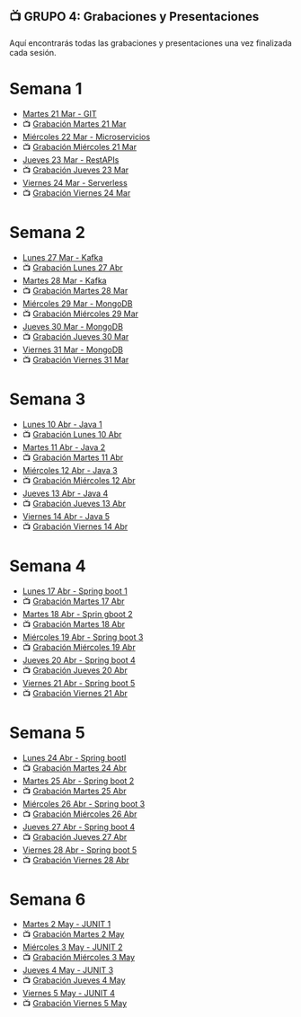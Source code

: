 ## 📺 GRUPO 4: Grabaciones y Presentaciones
Aquí encontrarás todas las grabaciones y presentaciones una vez finalizada cada sesión.

# Semana 1
- [Martes 21 Mar - GIT](https://drive.google.com/file/d/13H7TFdYz3zvpmYV-SXbPcrvKlEEUr9Eh/view?usp=sharing)
- 📺 [Grabación Martes 21 Mar](https://drive.google.com/file/d/1a49C6vzjvHPSCtCXV8LobabsgXaD5twP/view?usp=sharing)
- [Miércoles 22 Mar - Microservicios](https://drive.google.com/file/d/1H4VvWE_yJ6G4gQ1lh1j44R46_rIEsSDS/view?usp=sharing)
- 📺 [Grabación Miércoles 21 Mar](https://drive.google.com/file/d/1QPKv3OWmEhPozocJcJsUDih7Q3-zRs2T/view?usp=sharing)
- [Jueves 23 Mar - RestAPIs](https://drive.google.com/file/d/1zDBnIE5iyKlZQosXkGbttQmeNbFjC6X_/view?usp=sharing)
- 📺 [Grabación Jueves 23 Mar](https://drive.google.com/file/d/16nhlL-jDpzpq_rkzQfvdjRl5O1hfx9IZ/view?usp=sharing)
- [Viernes 24 Mar - Serverless](https://drive.google.com/file/d/1ZJqdKQD1Sc2np5TagnaZbY0YFLZ2l_zn/view?usp=sharing)
- 📺 [Grabación Viernes 24 Mar](https://drive.google.com/file/d/1ZHurbwpau1KFrVrUGZ-OboTpGHihmJKq/view?usp=sharing)

# Semana 2
- [Lunes 27 Mar - Kafka](https://drive.google.com/file/d/1n4QRaTCsymTwYGhIqfQznSKlvcjpazbf/view?usp=sharing)
- 📺 [Grabación Lunes 27 Abr](https://drive.google.com/file/d/1zGokk44Z-eYS_zfORmD7_wtbb6Y6vY7z/view?usp=sharing)
- [Martes 28 Mar - Kafka](https://drive.google.com/file/d/1n4QRaTCsymTwYGhIqfQznSKlvcjpazbf/view?usp=sharing)
- 📺 [Grabación Martes 28 Mar](https://drive.google.com/file/d/19kN6IiDMt37da8VRCISdFKBpKankQdbP/view?usp=sharing)
- [Miércoles 29 Mar - MongoDB](https://drive.google.com/file/d/1pSy6zO_wmuSoaYiapDmkjpB2fWXH2XYr/view?usp=sharing)
- 📺 [Grabación Miércoles 29 Mar](https://drive.google.com/file/d/1t1Mv_c3U4yyiZQecsM0v1t-z1LVR35b3/view?usp=sharing)
- [Jueves 30 Mar - MongoDB](https://drive.google.com/file/d/1q0KZYZpeag8S1DdTqy5wuLMt88nXT-8H/view?usp=sharing)
- 📺 [Grabación Jueves 30 Mar](https://drive.google.com/file/d/1tS3z1zxaxCE4TCMDEk3wtW84OKeqaSwh/view?usp=sharing)
- [Viernes 31 Mar - MongoDB](https://drive.google.com/file/d/18orbQz6y_EOFjo0GPs_ngJNxSTMNMKdR/view?usp=sharing)
- 📺 [Grabación Viernes 31 Mar](https://drive.google.com/file/d/1GJHWOT4ui2bSkqMqkVViXn9kNr2G0Y_0/view?usp=sharing)

# Semana 3
- [Lunes 10 Abr - Java 1](https://drive.google.com/file/d/1ecBLAQ9rYzuDlie4_n-iDDOx742cUq_b/view?usp=sharing)
- 📺 [Grabación Lunes 10 Abr](https://drive.google.com/file/d/1yRxH0dOHemx2Z-49HTVgzWxml7PJ3NF9/view?usp=sharing)
- [Martes 11 Abr - Java 2](https://drive.google.com/file/d/1ZII8PFk9TxVYRbC1_5BMopR3Yx5mzVzq/view?usp=sharing)
- 📺 [Grabación Martes 11 Abr](https://drive.google.com/file/d/11mwJjXaDztjY0K5ig9U011d9kyZnWQxB/view?usp=sharing)
- [Miércoles 12 Abr - Java 3](https://drive.google.com/file/d/1NYpPNOAeXTMSfHhkgiyKNxdBDT0mWZzU/view?usp=sharing)
- 📺 [Grabación Miércoles 12 Abr](https://drive.google.com/file/d/1UDu0up3NgAhTZg6rdMDG_WBYNn4rvluS/view?usp=sharing)
- [Jueves 13 Abr - Java 4](https://drive.google.com/file/d/1gS09oXj7okEFKOiGpg0QJTWN5Sph3ZbQ/view?usp=sharing)
- 📺 [Grabación Jueves 13 Abr](https://drive.google.com/file/d/11XMZgAHvIuOqM6o-04QJy1WW7lAJjh6j/view?usp=sharing)
- [Viernes 14 Abr - Java 5](https://drive.google.com/file/d/1nTtzNypknZF1KzIcShZtIbvNJxtcr-rK/view?usp=sharing)
- 📺 [Grabación Viernes 14 Abr](https://drive.google.com/file/d/1Q_Eo7wynavNMvuw3iJxS3pmd_ICmN2oK/view?usp=sharing)

# Semana 4
- [Lunes 17 Abr - Spring boot 1](https://drive.google.com/file/d/17i03BA0zg6ko3tkPfLivtrOZEwgKkrOQ/view?usp=sharing)
- 📺 [Grabación Martes 17 Abr](https://drive.google.com/file/d/1IniZlHXeAkKwIDxjxMELx97gP95gH7bH/view?usp=sharing)
- [Martes 18 Abr - Sprin gboot 2](https://drive.google.com/file/d/1t6NKyzJvRwxll24KmKodrY-S-K8h23Nn/view?usp=sharing)
- 📺 [Grabación Martes 18 Abr](https://drive.google.com/file/d/1KMdHFWwszDUd1rdxBud9SzxoTopi1fRw/view?usp=sharing)
- [Miércoles 19 Abr - Spring boot 3](https://drive.google.com/file/d/1l6Z8kXFPvsjunpSgOaXpyPVXN8DGj71v/view?usp=sharing)
- 📺 [Grabación Miércoles 19 Abr](https://drive.google.com/file/d/18SopRHW0cjPe6FVUeBhEhNNkWSp2ElSc/view?usp=sharing)
- [Jueves 20 Abr - Spring boot 4](https://drive.google.com/file/d/1smqVBMkRadkKWtMoB_Rayt5Q87cr26oy/view?usp=sharing)
- 📺 [Grabación Jueves 20 Abr](https://drive.google.com/file/d/1-0N1wC_NZY2xn2qXPB507XapcmjpnPgN/view?usp=sharing)
- [Viernes 21 Abr - Spring boot 5](https://drive.google.com/file/d/1eqWTgYAp8rrKj-FyPCjR_GzwDsbxb09c/view?usp=sharing)
- 📺 [Grabación Viernes 21 Abr](https://drive.google.com/file/d/1_2AyyLR24Fy3zrury361507nAVD2X9bZ/view?usp=sharing)

# Semana 5
- [Lunes 24 Abr - Spring bootI ](https://drive.google.com/file/d/156UZHHZZg1P3wGC5S6Efu4UzAyMBBSD8/view?usp=sharing)
- 📺 [Grabación Martes 24 Abr](https://drive.google.com/file/d/1uNmWyo86P9HkDdi9qUU33vjulS7hYRH1/view?usp=sharing)
- [Martes 25 Abr - Spring boot 2](https://drive.google.com/file/d/1P1cHhpK8Ed4N-7VrxPxebkCwOw7PlfFa/view?usp=sharing)
- 📺 [Grabación Martes 25 Abr](https://drive.google.com/file/d/1TYno8tqHH9IQfuGv2iEAoPA8JlMipZmB/view?usp=sharing)
- [Miércoles 26 Abr - Spring boot 3](https://drive.google.com/file/d/1w8TXjP-XeYnkiT7eTNFGA_0_dv2gqvJo/view?usp=sharing)
- 📺 [Grabación Miércoles 26 Abr](https://drive.google.com/file/d/16H7rH6S5IZuN-p7eKvQ5rByvdgoQGB4z/view?usp=sharing)
- [Jueves 27 Abr - Spring boot 4](https://drive.google.com/file/d/12uPUI8f0S4sla5HqoKLX2uqx2uS-giOW/view?usp=sharing)
- 📺 [Grabación Jueves 27 Abr](https://drive.google.com/file/d/154zghTczP_HpZ3PVsksQAlIWlYTuyfdX/view?usp=sharing)
- [Viernes 28 Abr - Spring boot 5](https://drive.google.com/file/d/1RQ5pkwdS1cJZhEeBgyuOlxvxoFEGsBAX/view?usp=sharing)
- 📺 [Grabación Viernes 28 Abr](https://drive.google.com/file/d/1U0rf7DFJbulz_yLMidlXSAfCZ3YXZw7c/view?usp=sharing)

# Semana 6
- [Martes 2 May - JUNIT 1](https://drive.google.com/file/d/1CdQofLom1p7JMMZYsNBJKMhCcV4iqGx7/view?usp=sharing)
- 📺 [Grabación Martes 2 May](https://drive.google.com/file/d/1ElP7fRoIYIf-OMS9FNz_4k0I8k-Hq_uZ/view?usp=sharing)
- [Miércoles 3 May - JUNIT 2](https://drive.google.com/file/d/1RccV9Xc2jezP_KDKbAcMYp557bPDffof/view?usp=sharing)
- 📺 [Grabación Miércoles 3 May]()
- [Jueves 4 May - JUNIT 3](https://drive.google.com/file/d/19d4RG8TckUDad4p6Zg5A8nb0aJq-qlt2/view?usp=sharing)
- 📺 [Grabación Jueves 4 May]()
- [Viernes 5 May - JUNIT 4](https://drive.google.com/file/d/1zbFTIyheh6s5jKOQjjuP2abs9r2sXaNQ/view?usp=sharing)
- 📺 [Grabación Viernes 5 May]()
